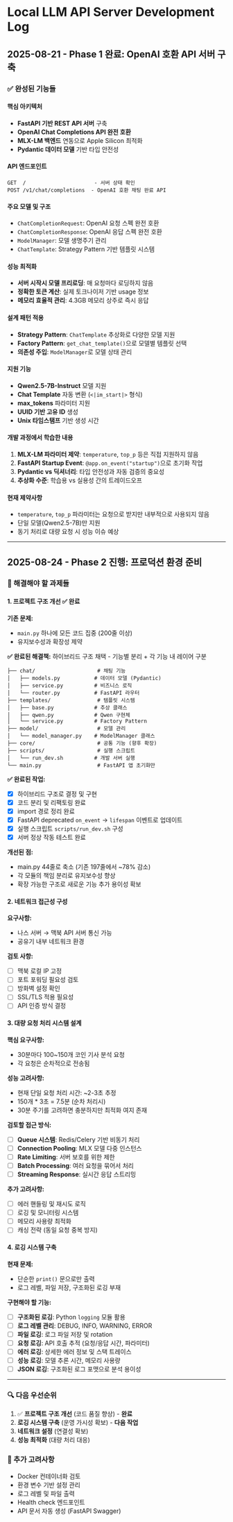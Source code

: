  # Local LLM API Server Development Log

## 2025-08-21 - Phase 1 완료: OpenAI 호환 API 서버 구축

### ✅ 완성된 기능들

#### 핵심 아키텍처
- **FastAPI 기반 REST API 서버** 구축
- **OpenAI Chat Completions API 완전 호환**
- **MLX-LM 백엔드** 연동으로 Apple Silicon 최적화
- **Pydantic 데이터 모델** 기반 타입 안전성

#### API 엔드포인트
```
GET  /                      - 서버 상태 확인
POST /v1/chat/completions  - OpenAI 호환 채팅 완료 API
```

#### 주요 모델 및 구조
- `ChatCompletionRequest`: OpenAI 요청 스펙 완전 호환
- `ChatCompletionResponse`: OpenAI 응답 스펙 완전 호환  
- `ModelManager`: 모델 생명주기 관리
- `ChatTemplate`: Strategy Pattern 기반 템플릿 시스템

#### 성능 최적화
- **서버 시작시 모델 프리로딩**: 매 요청마다 로딩하지 않음
- **정확한 토큰 계산**: 실제 토크나이저 기반 usage 정보
- **메모리 효율적 관리**: 4.3GB 메모리 상주로 즉시 응답

#### 설계 패턴 적용
- **Strategy Pattern**: `ChatTemplate` 추상화로 다양한 모델 지원
- **Factory Pattern**: `get_chat_template()`으로 모델별 템플릿 선택
- **의존성 주입**: `ModelManager`로 모델 상태 관리

#### 지원 기능
- **Qwen2.5-7B-Instruct** 모델 지원
- **Chat Template** 자동 변환 (`<|im_start|>` 형식)
- **max_tokens** 파라미터 지원
- **UUID 기반 고유 ID** 생성
- **Unix 타임스탬프** 기반 생성 시간

#### 개발 과정에서 학습한 내용
1. **MLX-LM 파라미터 제약**: `temperature`, `top_p` 등은 직접 지원하지 않음
2. **FastAPI Startup Event**: `@app.on_event("startup")`으로 초기화 작업
3. **Pydantic vs 딕셔너리**: 타입 안전성과 자동 검증의 중요성
4. **추상화 수준**: 학습용 vs 실용성 간의 트레이드오프

#### 현재 제약사항
- `temperature`, `top_p` 파라미터는 요청으로 받지만 내부적으로 사용되지 않음
- 단일 모델(Qwen2.5-7B)만 지원
- 동기 처리로 대량 요청 시 성능 이슈 예상

---

## 2025-08-24 - Phase 2 진행: 프로덕션 환경 준비

### 🎯 해결해야 할 과제들

#### 1. 프로젝트 구조 개선 ✅ **완료**
**기존 문제:**
- `main.py` 하나에 모든 코드 집중 (200줄 이상)
- 유지보수성과 확장성 제약

**✅ 완료된 해결책:**
하이브리드 구조 채택 - 기능별 분리 + 각 기능 내 레이어 구분
```
├── chat/                    # 채팅 기능
│   ├── models.py           # 데이터 모델 (Pydantic)
│   ├── service.py          # 비즈니스 로직
│   └── router.py           # FastAPI 라우터
├── templates/               # 템플릿 시스템
│   ├── base.py             # 추상 클래스
│   ├── qwen.py             # Qwen 구현체
│   └── service.py          # Factory Pattern
├── model/                   # 모델 관리
│   └── model_manager.py    # ModelManager 클래스
├── core/                    # 공통 기능 (향후 확장)
├── scripts/                 # 실행 스크립트
│   └── run_dev.sh          # 개발 서버 실행
└── main.py                  # FastAPI 앱 초기화만
```

**✅ 완료된 작업:**
- [x] 하이브리드 구조로 결정 및 구현
- [x] 코드 분리 및 리팩토링 완료
- [x] import 경로 정리 완료
- [x] FastAPI deprecated `on_event` → `lifespan` 이벤트로 업데이트
- [x] 실행 스크립트 `scripts/run_dev.sh` 구성
- [x] 서버 정상 작동 테스트 완료

**개선된 점:**
- main.py 44줄로 축소 (기존 197줄에서 ~78% 감소)
- 각 모듈의 책임 분리로 유지보수성 향상
- 확장 가능한 구조로 새로운 기능 추가 용이성 확보

#### 2. 네트워크 접근성 구성
**요구사항:**
- 나스 서버 → 맥북 API 서버 통신 가능
- 공유기 내부 네트워크 환경

**검토 사항:**
- [ ] 맥북 로컬 IP 고정
- [ ] 포트 포워딩 필요성 검토  
- [ ] 방화벽 설정 확인
- [ ] SSL/TLS 적용 필요성
- [ ] API 인증 방식 결정

#### 3. 대량 요청 처리 시스템 설계
**핵심 요구사항:**
- 30분마다 100~150개 코인 기사 분석 요청
- 각 요청은 순차적으로 전송됨

**성능 고려사항:**
- 현재 단일 요청 처리 시간: ~2-3초 추정
- 150개 * 3초 = 7.5분 (순차 처리시)
- 30분 주기를 고려하면 충분하지만 최적화 여지 존재

**검토할 접근 방식:**
- [ ] **Queue 시스템**: Redis/Celery 기반 비동기 처리
- [ ] **Connection Pooling**: MLX 모델 다중 인스턴스
- [ ] **Rate Limiting**: 서버 보호를 위한 제한
- [ ] **Batch Processing**: 여러 요청을 묶어서 처리
- [ ] **Streaming Response**: 실시간 응답 스트리밍

**추가 고려사항:**
- [ ] 에러 핸들링 및 재시도 로직
- [ ] 로깅 및 모니터링 시스템
- [ ] 메모리 사용량 최적화
- [ ] 캐싱 전략 (동일 요청 중복 방지)

#### 4. 로깅 시스템 구축
**현재 문제:**
- 단순한 `print()` 문으로만 출력
- 로그 레벨, 파일 저장, 구조화된 로깅 부재

**구현해야 할 기능:**
- [ ] **구조화된 로깅**: Python `logging` 모듈 활용
- [ ] **로그 레벨 관리**: DEBUG, INFO, WARNING, ERROR
- [ ] **파일 로깅**: 로그 파일 저장 및 rotation
- [ ] **요청 로깅**: API 호출 추적 (요청/응답 시간, 파라미터)
- [ ] **에러 로깅**: 상세한 에러 정보 및 스택 트레이스
- [ ] **성능 로깅**: 모델 추론 시간, 메모리 사용량
- [ ] **JSON 로깅**: 구조화된 로그 포맷으로 분석 용이성

---

### 🔍 다음 우선순위
1. ✅ **프로젝트 구조 개선** (코드 품질 향상) - **완료**
2. **로깅 시스템 구축** (운영 가시성 확보) - **다음 작업**
3. **네트워크 설정** (연결성 확보)  
4. **성능 최적화** (대량 처리 대응)

### 📝 추가 고려사항
- Docker 컨테이너화 검토
- 환경 변수 기반 설정 관리
- 로그 레벨 및 파일 출력
- Health check 엔드포인트
- API 문서 자동 생성 (FastAPI Swagger)
